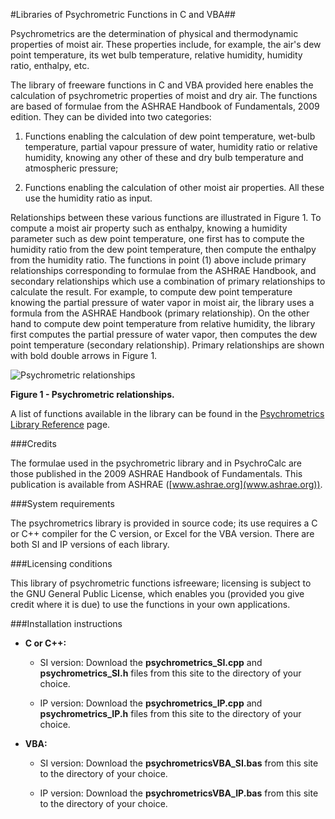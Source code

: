 #Libraries of Psychrometric Functions in C and VBA##


Psychrometrics are the determination of physical and thermodynamic properties of moist air. These properties include, for example, the air's dew point temperature, its wet bulb temperature, relative humidity, humidity ratio, enthalpy, etc.

The library of freeware functions in C and VBA provided here enables the calculation of psychrometric properties of moist and dry air. The functions are based of formulae from the ASHRAE Handbook of Fundamentals, 2009 edition. They can be divided into two categories:

 1. Functions enabling the calculation of dew point temperature,
    wet-bulb temperature, partial vapour pressure of water, humidity
    ratio or relative humidity, knowing any other of these and dry bulb
    temperature and atmospheric pressure;
    
 2. Functions enabling the calculation of other moist air properties. All these use the
    humidity ratio as input.

Relationships between these various functions are illustrated in Figure 1. To compute a moist air property such as enthalpy, knowing a humidity parameter such as dew point temperature, one first has to compute the humidity ratio from the dew point temperature, then compute the enthalpy from the humidity ratio. The functions in point (1) above include primary relationships corresponding to formulae from the ASHRAE Handbook, and secondary relationships which use a combination of primary relationships to calculate the result. For example, to compute dew point temperature knowing the partial pressure of water vapor in moist air, the library uses a formula from the ASHRAE Handbook (primary relationship). On the other hand to compute dew point temperature from relative humidity, the library first computes the partial pressure of water vapor, then computes the dew point temperature (secondary relationship). Primary relationships are shown with bold double arrows in Figure 1.

![Psychrometric relationships](https://github.com/psychrometrics/libraries/blob/master/psychrometrics.gif)

**Figure 1 - Psychrometric relationships.**

 A list of functions available in the library can be found in the [Psychrometrics Library Reference](https://github.com/psychrometrics/libraries/blob/master/PsychrometricsLibraryReference.md) page.

###Credits

The formulae used in the psychrometric library and in PsychroCalc are those published in the 2009 ASHRAE Handbook of Fundamentals. This publication is available from ASHRAE ([www.ashrae.org](www.ashrae.org)).

###System requirements

The psychrometrics library is provided in source code; its use requires a C or C++ compiler for the C version, or Excel for the VBA version. There are both SI and IP versions of each library.

###Licensing conditions

This library of psychrometric functions isfreeware; licensing is subject to the GNU General Public License, which enables you (provided you give credit where it is due) to use the functions in your own applications.

###Installation instructions

* **C or C++:** 

  * SI version: Download the **psychrometrics_SI.cpp** and **psychrometrics_SI.h** files from this site to the directory of your choice.
  
  * IP version: Download the **psychrometrics_IP.cpp** and **psychrometrics_IP.h** files from this site to the directory of your choice.

* **VBA:**
  
  * SI version: Download the **psychrometricsVBA_SI.bas** from this site to the directory of your choice.
  
  * IP version: Download the **psychrometricsVBA_IP.bas** from this site to the directory of your choice.




